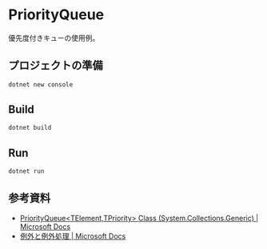# PriorityQueue

優先度付きキューの使用例。

## プロジェクトの準備

```sh
dotnet new console
```

## Build

```sh
dotnet build
```

## Run

```sh
dotnet run
```

## 参考資料

- [PriorityQueue<TElement,TPriority> Class (System.Collections.Generic) | Microsoft Docs](https://docs.microsoft.com/en-us/dotnet/api/system.collections.generic.priorityqueue-2?view=net-6.0)
- [例外と例外処理 | Microsoft Docs](https://docs.microsoft.com/ja-jp/dotnet/csharp/fundamentals/exceptions/)

